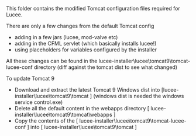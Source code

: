 This folder contains the modified Tomcat configuration files required for Lucee.

There are only a few changes from the default Tomcat config
 
- adding in a few jars (lucee, mod-valve etc)
- adding in the CFML servlet (which basically installs lucee!)
- using placeholders for variables configured by the installer

All these changes can be found in the lucee-installer\lucee\tomcat9\tomcat-lucee-conf directory (diff against the tomcat dist to see what changed) 

To update Tomcat 9

- Download and extract the latest Tomcat 9 Windows dist into [lucee-installer\lucee\tomcat9\tomcat ] (windows dist is needed the windows service control.exe)
- Delete all the default content in the webapps directory [ lucee-installer\lucee\tomcat9\tomcat\webapps ]
- Copy the contents of the [ lucee-installer\lucee\tomcat9\tomcat-lucee-conf ] into [ lucee-installer\lucee\tomcat9\tomcat ]
 